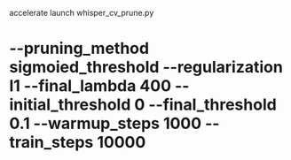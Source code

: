 accelerate launch whisper_cv_prune.py 
# --pruning_method sigmoied_threshold --regularization l1 --final_lambda 400 --initial_threshold 0 --final_threshold 0.1 --warmup_steps 1000 --train_steps 10000 
 
